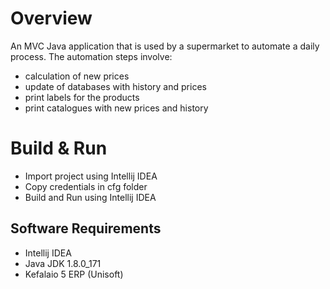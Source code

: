 # Overview
An MVC Java application that is used by a supermarket to automate a daily process.
The automation steps involve:
* calculation of new prices
* update of databases with history and prices
* print labels for the products
* print catalogues with new prices and history

# Build & Run
* Import project using Intellij IDEA
* Copy credentials in cfg folder
* Build and Run using Intellij IDEA

## Software Requirements
* Intellij IDEA
* Java JDK 1.8.0_171
* Kefalaio 5 ERP (Unisoft)

